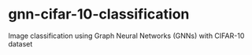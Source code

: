 # gnn-cifar-10-classification
Image classification using Graph Neural Networks (GNNs) with CIFAR-10 dataset
